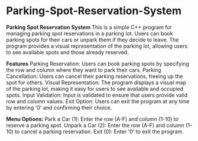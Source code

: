 # Parking-Spot-Reservation-System

**Parking Spot Reservation System**
This is a simple C++ program for managing parking spot reservations in a parking lot. 
Users can book parking spots for their cars or unpark them if they decide to leave.
The program provides a visual representation of the parking lot, allowing users to see available spots and those already reserved.

**Features**
Parking Reservation: Users can book parking spots by specifying the row and column where they want to park their cars.
Parking Cancellation: Users can cancel their parking reservations, freeing up the spot for others.
Visual Representation: The program displays a visual map of the parking lot, making it easy for users to see available and occupied spots.
Input Validation: Input is validated to ensure that users provide valid row and column values.
Exit Option: Users can exit the program at any time by entering '0' and confirming their choice.

**Menu Options:**
Park a Car (1): Enter the row (A-F) and column (1-10) to reserve a parking spot.
Unpark a Car (2): Enter the row (A-F) and column (1-10) to cancel a parking reservation.
Exit (0): Enter '0' to exit the program.
